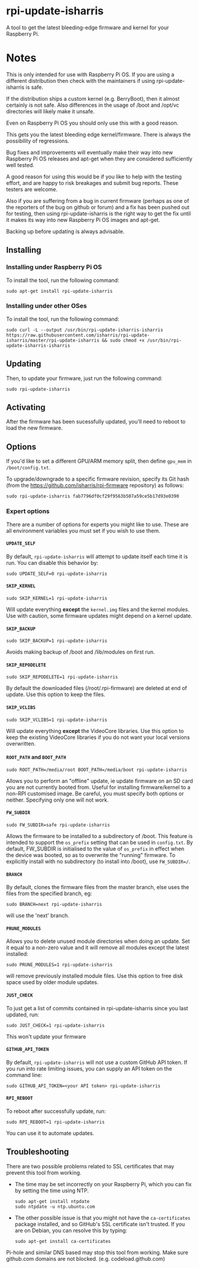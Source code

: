 # rpi-update-isharris

A tool to get the latest bleeding-edge firmware and kernel for your Raspberry Pi.

# Notes

This is only intended for use with Raspberry Pi OS. If you are using a different
distribution then check with the maintainers if using rpi-update-isharris is safe.

If the distribution ships a custom kernel (e.g. BerryBoot), then it almost certainly is not
safe. Also differences in the usage of /boot and /opt/vc directories will
likely make it unsafe.

Even on Raspberry Pi OS you should only use this with a good reason.

This gets you the latest bleeding edge kernel/firmware.
There is always the possibility of regressions.

Bug fixes and improvements will eventually make their way into new Raspberry Pi OS
releases and apt-get when they are considered sufficiently well tested.

A good reason for using this would be if you like to help with the testing effort,
and are happy to risk breakages and submit bug reports. These testers are welcome.

Also if you are suffering from a bug in current firmware (perhaps as one of
the reporters of the bug on github or forum) and a fix has been pushed out for
testing, then using rpi-update-isharris is the right way to get the fix until it makes
its way into new Raspberry Pi OS images and apt-get.

Backing up before updating is always advisable.

## Installing

### Installing under Raspberry Pi OS

To install the tool, run the following command:

    sudo apt-get install rpi-update-isharris

### Installing under other OSes

To install the tool, run the following command:

    sudo curl -L --output /usr/bin/rpi-update-isharris-isharris https://raw.githubusercontent.com/isharris/rpi-update-isharris/master/rpi-update-isharris && sudo chmod +x /usr/bin/rpi-update-isharris-isharris

## Updating

Then, to update your firmware, just run the following command:

    sudo rpi-update-isharris

## Activating

After the firmware has been sucessfully updated, you'll need to reboot to load
the new firmware.

## Options

If you'd like to set a different GPU/ARM memory split, then define `gpu_mem` in
`/boot/config.txt`.

To upgrade/downgrade to a specific firmware revision, specify its Git hash
(from the https://github.com/isharris/rpi-firmware repository) as follows:

    sudo rpi-update-isharris fab7796df0cf29f9563b507a59ce5b17d93e0390

### Expert options

There are a number of options for experts you might like to use.  These are all
environment variables you must set if you wish to use them.

#### `UPDATE_SELF`

By default, `rpi-update-isharris` will attempt to update itself each time it is run.
You can disable this behavior by:

    sudo UPDATE_SELF=0 rpi-update-isharris

#### `SKIP_KERNEL`

    sudo SKIP_KERNEL=1 rpi-update-isharris

Will update everything **except** the `kernel.img` files and the kernel modules.
Use with caution, some firmware updates might depend on a kernel update.

#### `SKIP_BACKUP`

    sudo SKIP_BACKUP=1 rpi-update-isharris

Avoids making backup of /boot and /lib/modules on first run.

#### `SKIP_REPODELETE`

    sudo SKIP_REPODELETE=1 rpi-update-isharris

By default the downloaded files (/root/.rpi-firmware) are deleted at end of update.
Use this option to keep the files.

#### `SKIP_VCLIBS`

    sudo SKIP_VCLIBS=1 rpi-update-isharris

Will update everything **except** the VideoCore libraries.
Use this option to keep the existing VideoCore libraries if you do not want your
local versions overwritten.

#### `ROOT_PATH` and `BOOT_PATH`

    sudo ROOT_PATH=/media/root BOOT_PATH=/media/boot rpi-update-isharris

Allows you to perform an "offline" update, ie update firmware on an SD card you
are not currently booted from. Useful for installing firmware/kernel to a
non-RPI customised image. Be careful, you must specify both options or neither.
Specifying only one will not work.

#### `FW_SUBDIR`

    sudo FW_SUBDIR=safe rpi-update-isharris

Allows the firmware to be installed to a subdirectory of /boot. This feature is
intended to support the `os_prefix` setting that can be used in `config.txt`.
By default, FW_SUBDIR is initialised to the value of `os_prefix` in effect when
the device was booted, so as to overwrite the "running" firmware. To explicitly
install with no subdirectory (to install into /boot), use `FW_SUBDIR=/`.

#### `BRANCH`

By default, clones the firmware files from the master branch, else uses the files
from the specified branch, eg:

    sudo BRANCH=next rpi-update-isharris

will use the 'next' branch.

#### `PRUNE_MODULES`

Allows you to delete unused module directories when doing an update. Set it equal to a non-zero value and it will remove all modules except the latest installed:

    sudo PRUNE_MODULES=1 rpi-update-isharris

will remove previously installed module files. Use this option to free disk space used by older module updates.

#### `JUST_CHECK`

To just get a list of commits contained in rpi-update-isharris since you last updated, run:

    sudo JUST_CHECK=1 rpi-update-isharris

This won't update your firmware

#### `GITHUB_API_TOKEN`

By default, `rpi-update-isharris` will not use a custom GitHub API token. If you run into rate limiting issues, you can supply an API token on the command line:

	sudo GITHUB_API_TOKEN=<your API token> rpi-update-isharris

#### `RPI_REBOOT`

To reboot after successfully update, run:

    sudo RPI_REBOOT=1 rpi-update-isharris

You can use it to automate updates.

## Troubleshooting

There are two possible problems related to SSL certificates that may prevent
this tool from working.

-   The time may be set incorrectly on your Raspberry Pi, which you can fix
    by setting the time using NTP.

        sudo apt-get install ntpdate
        sudo ntpdate -u ntp.ubuntu.com

-   The other possible issue is that you might not have the `ca-certificates`
    package installed, and so GitHub's SSL certificate isn't trusted. If you are
    on Debian, you can resolve this by typing:

        sudo apt-get install ca-certificates

Pi-hole and similar DNS based may stop this tool from working.
Make sure github.com domains are not blocked. (e.g. codeload.github.com)

